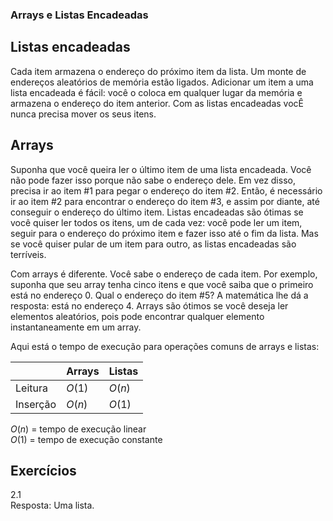 ### Arrays e Listas Encadeadas
## Listas encadeadas

Cada item armazena o endereço do próximo item da lista. Um monte de endereços aleatórios de memória estão ligados. Adicionar um item a uma lista encadeada é fácil: você o coloca em qualquer lugar da memória e armazena o endereço do item anterior. Com as listas encadeadas vocÊ nunca precisa mover os seus itens.

## Arrays

Suponha que você queira ler o último item de uma lista encadeada. Você não pode fazer isso porque não sabe o endereço dele. Em vez disso, precisa ir ao item #1 para pegar o endereço do item #2. Então, é necessário ir ao item #2 para encontrar o endereço do item #3, e assim por diante, até conseguir o endereço do último item. Listas encadeadas são ótimas se você quiser ler todos os itens, um de cada vez: você pode ler um item, seguir para o endereço do próximo item e fazer isso até o fim da lista. Mas se você quiser pular de um item para outro, as listas encadeadas são terríveis.

Com arrays é diferente. Você sabe o endereço de cada item. Por exemplo, suponha que seu array tenha cinco itens e que você saiba que o primeiro está no endereço 0. Qual o endereço do item #5? A matemática lhe dá a resposta: está no endereço 4. Arrays são ótimos se você deseja ler elementos aleatórios, pois pode encontrar qualquer elemento instantaneamente em um array.

Aqui está o tempo de execução para operações comuns de arrays e listas:

|   |Arrays|Listas|
|---|---|---|
|Leitura|$O(1)$|$O(n)$|
|Inserção|$O(n)$|$O(1)$|

$O(n)$ = tempo de execução linear <br>
$O(1)$ = tempo de execução constante

## Exercícios 
2.1 <br>
Resposta: Uma lista.


